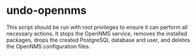 # undo-opennms
This script should be run with root privileges to ensure it can perform all necessary actions. It stops the OpenNMS service, removes the installed packages, drops the created PostgreSQL database and user, and deletes the OpenNMS configuration files.
